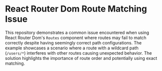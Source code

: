 # React Router Dom Route Matching Issue

This repository demonstrates a common issue encountered when using React Router Dom's `Routes` component where routes may fail to match correctly despite having seemingly correct path configurations.  The example showcases a scenario where a route with a wildcard path (`/users/*`) interferes with other routes causing unexpected behavior. The solution highlights the importance of route order and potentially using exact matching.